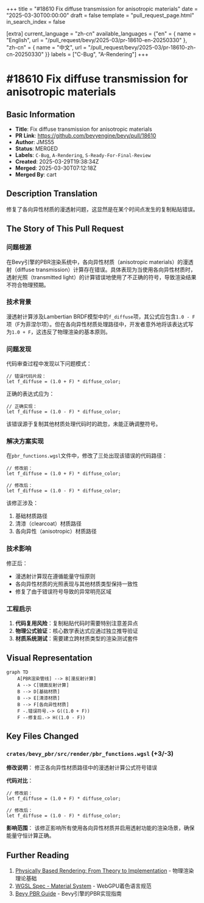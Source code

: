 +++
title = "#18610 Fix diffuse transmission for anisotropic materials"
date = "2025-03-30T00:00:00"
draft = false
template = "pull_request_page.html"
in_search_index = false

[extra]
current_language = "zh-cn"
available_languages = {"en" = { name = "English", url = "/pull_request/bevy/2025-03/pr-18610-en-20250330" }, "zh-cn" = { name = "中文", url = "/pull_request/bevy/2025-03/pr-18610-zh-cn-20250330" }}
labels = ["C-Bug", "A-Rendering"]
+++

# #18610 Fix diffuse transmission for anisotropic materials

## Basic Information
- **Title**: Fix diffuse transmission for anisotropic materials
- **PR Link**: https://github.com/bevyengine/bevy/pull/18610
- **Author**: JMS55
- **Status**: MERGED
- **Labels**: `C-Bug`, `A-Rendering`, `S-Ready-For-Final-Review`
- **Created**: 2025-03-29T19:38:34Z
- **Merged**: 2025-03-30T07:12:18Z
- **Merged By**: cart

## Description Translation
修复了各向异性材质的漫透射问题，这显然是在某个时间点发生的复制粘贴错误。

## The Story of This Pull Request

### 问题根源
在Bevy引擎的PBR渲染系统中，各向异性材质（anisotropic materials）的漫透射（diffuse transmission）计算存在错误。具体表现为当使用各向异性材质时，透射光照（transmitted light）的计算错误地使用了不正确的符号，导致渲染结果不符合物理预期。

### 技术背景
漫透射计算涉及Lambertian BRDF模型中的`f_diffuse`项，其公式应包含`1.0 - F`项（F为菲涅尔项）。但在各向异性材质处理路径中，开发者意外地将该表达式写为`1.0 + F`，这违反了物理渲染的基本原则。

### 问题发现
代码审查过程中发现以下问题模式：
```wgsl
// 错误代码片段：
let f_diffuse = (1.0 + F) * diffuse_color;
```
正确的表达式应为：
```wgsl
// 正确实现：
let f_diffuse = (1.0 - F) * diffuse_color;
```
该错误源于复制其他材质处理代码时的疏忽，未能正确调整符号。

### 解决方案实现
在`pbr_functions.wgsl`文件中，修改了三处出现该错误的代码路径：

```wgsl
// 修改前：
let f_diffuse = (1.0 + F) * diffuse_color;

// 修改后：
let f_diffuse = (1.0 - F) * diffuse_color;
```

该修正涉及：
1. 基础材质路径
2. 清漆（clearcoat）材质路径
3. 各向异性（anisotropic）材质路径

### 技术影响
修正后：
- 漫透射计算现在遵循能量守恒原则
- 各向异性材质的光照表现与其他材质类型保持一致性
- 修复了由于错误符号导致的异常明亮区域

### 工程启示
1. **代码复用风险**：复制粘贴代码时需要特别注意差异点
2. **物理公式验证**：核心数学表达式应通过独立推导验证
3. **材质系统测试**：需要建立跨材质类型的渲染测试套件

## Visual Representation

```mermaid
graph TD
    A[PBR渲染管线] --> B[漫反射计算]
    A --> C[镜面反射计算]
    B --> D[基础材质]
    B --> E[清漆材质]
    B --> F[各向异性材质]
    F -.错误符号.-> G((1.0 + F))
    F --修复后.-> H((1.0 - F))
```

## Key Files Changed

### `crates/bevy_pbr/src/render/pbr_functions.wgsl` (+3/-3)

**修改说明**：
修正各向异性材质路径中的漫透射计算公式符号错误

**代码对比**：
```wgsl
// 修改前：
let f_diffuse = (1.0 + F) * diffuse_color;

// 修改后： 
let f_diffuse = (1.0 - F) * diffuse_color;
```

**影响范围**：
该修正影响所有使用各向异性材质并启用透射功能的渲染场景，确保能量守恒计算正确。

## Further Reading

1. [Physically Based Rendering: From Theory to Implementation](https://www.pbr-book.org/) - 物理渲染理论基础
2. [WGSL Spec - Material System](https://www.w3.org/TR/WGSL/) - WebGPU着色语言规范
3. [Bevy PBR Guide](https://bevyengine.org/learn/book/features/pbr/) - Bevy引擎的PBR实现指南